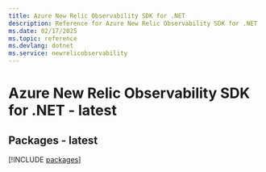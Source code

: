 ```yaml
---
title: Azure New Relic Observability SDK for .NET
description: Reference for Azure New Relic Observability SDK for .NET
ms.date: 02/17/2025
ms.topic: reference
ms.devlang: dotnet
ms.service: newrelicobservability
---
```

# Azure New Relic Observability SDK for .NET - latest
## Packages - latest
[!INCLUDE [packages](new-relic-observability-index.md)]